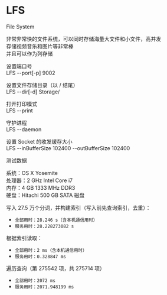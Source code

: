 # LFS
File System

非常非常快的文件系统，可以同时存储海量大文件和小文件，高并发<br>
存储视频音乐和图片等非常棒<br>
并且可以作为列存储<br>

设置端口号<br>
LFS --port[-p] 9002<br>

设置文件存储目录（以 / 结尾）<br>
LFS --dir[-d] Storage/<br>

打开打印模式<br>
LFS --print<br>

守护进程<br>
LFS --daemon<br>

设置 Socket 的收发缓存大小<br>
LFS --inBufferSize 102400 --outBufferSize 102400<br>


测试数据<br>

系统：OS X Yosemite<br>
处理器：2 GHz Intel Core i7<br>
内存：4 GB 1333 MHz DDR3<br>
硬盘：Hitachi 500 GB SATA 磁盘<br>

写入 27.5 万个分词，并构建索引（写入前先查询索引，去重）：<br>
* `全部用时：28.246 s（含本机通信用时）`
* `服务用时：28.228273082 s`

根据索引读取：<br>
* `全部用时：2 ms（含本机通信用时）`
* `服务用时：0.328847 ms`

遍历查询（第 275542 项，共 275714 项）<br>
* `全部用时：2072 ms`
* `服务用时：2071.948199 ms`



